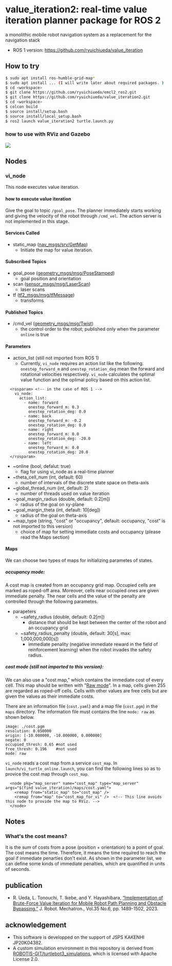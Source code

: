 # value_iteration2: real-time value iteration planner package for ROS 2

a monolithic mobile robot navigation system as a replacement for the navigation stack

* ROS 1 version: https://github.com/ryuichiueda/value_iteration

## How to try

```bash
$ sudo apt install ros-humble-grid-map*
$ sudo apt install ... (I will write later about required packages. )
$ cd <workspace>
$ git clone https://github.com/ryuichiueda/emcl2_ros2.git
$ git clone https://github.com/ryuichiueda/value_iteration2.git
$ cd <workspace>
$ colcon build
$ source install/setup.bash
$ source install/local_setup.bash
$ ros2 launch value_iteration2 turtle.launch.py
```

### how to use with RViz and Gazebo

[![](https://img.youtube.com/vi/qNjMH5Ao6QM/0.jpg)](https://www.youtube.com/watch?v=qNjMH5Ao6QM)

## Nodes

### vi_node

This node executes value iteration.

#### how to execute value iteration

Give the goal to topic `/goal_pose`. The planner immediately starts working and giving the velocity of the robot through `/cmd_vel`. The action server is not implemented in this stage.

#### Services Called

* static_map ([nav_msgs/srv/GetMap](https://docs.ros2.org/foxy/api/nav_msgs/srv/GetMap.html))
    * Initiate the map for value iteration.

#### Subscribed Topics

* goal_pose ([geometry_msgs/msg/PoseStamped](https://docs.ros2.org/latest/api/geometry_msgs/msg/PoseStamped.html))
    * goal position and orientation
* scan ([sensor_msgs/msg/LaserScan](https://docs.ros2.org/latest/api/sensor_msgs/msg/LaserScan.html))
    * laser scans
* tf ([tf2_msgs/msg/tfMessage](https://docs.ros2.org/foxy/api/tf2_msgs/msg/TFMessage.html))
    * transforms

#### Published Topics

* /cmd_vel ([geometry_msgs/msg/Twist](https://docs.ros2.org/galactic/api/geometry_msgs/msg/Twist.html))
    * the control order to the robot; published only when the parameter `online` is true

#### Parameters

* action_list (still not imported from ROS 1)
    * Currently, `vi_node` requires an action list like the following. `onestep_forward_m` and `onestep_rotation_deg` mean the forward and rotational velocities respectively. `vi_node` calculates the optimal value function and the oplimal policy based on this action list.

```
  <rosparam> <!-- in the case of ROS 1 -->
    vi_node:
      action_list:
        - name: forward
          onestep_forward_m: 0.3
          onestep_rotation_deg: 0.0
        - name: back
          onestep_forward_m: -0.2
          onestep_rotation_deg: 0.0
        - name: right
          onestep_forward_m: 0.0
          onestep_rotation_deg: -20.0
        - name: left
          onestep_forward_m: 0.0
          onestep_rotation_deg: 20.0
  </rosparam>
```

* ~online (bool, defalut: true)
    * flag for using vi_node as a real-time planner
* ~theta_cell_num (int, default: 60) 
    * number of intervals of the discrete state space on theta-axis
* ~global_thread_num (int, default: 2) 
    * number of threads used on value iteration
* ~goal_margin_radius (double, default: 0.2[m]) 
    * radius of the goal on xy-plane
* ~goal_margin_theta (int, default: 10[deg]) 
    * radius of the goal on theta-axis
* ~map_type (string, "cost" or "occupancy", default: occupancy, "cost" is not imported to this version) 
    * choice of map for setting immediate costs and occupancy (please read the Maps section)

#### Maps

We can choose two types of maps for initializing parametes of states. 

##### occupancy mode: 

A cost map is created from an occupancy grid map. Occupied cells are marked as roped-off area. Moreover, cells near occupied ones are given immediate penalty. The near cells and the value of the penalty are controlled through the following parametes. 

* parapeters
    * ~safety_radius (double, default: 0.2[m]) 
        * distance that should be kept between the center of the robot and an occupancy grid 
    * ~safety_radius_penalty (double, default: 30[s], max: 1,000,000,000[s]) 
        * immediate penality (negative immediate reward in the field of reinforcement learning) when the robot invades the safety radius. 

##### cost mode (still not imported to this version):

We can also use a "cost map," which contains the immediate cost of every cell. This map should be written with "[Raw mode](http://wiki.ros.org/map_server#Raw)". In a map, cells given 255 are regarded as roped-off cells. Cells with other values are free cells but are given the values as their immediate costs. 

There are an information file (`cost.yaml`) and a map file (`cost.pgm`) in the `maps` directory. The information file must contains the line `mode: raw` as shown below.

```
image: ./cost.pgm
resolution: 0.050000
origin: [-10.000000, -10.000000, 0.000000]
negate: 0
occupied_thresh: 0.65 #not used
free_thresh: 0.196    #not used
mode: raw
```

`vi_node` reads a cost map from a service `cost_map`. In `launch/vi_turtle_online.launch`, you can find the following lines so as to provice the cost map through `cost_map`. 

```
  <node pkg="map_server" name="cost_map" type="map_server" args="$(find value_iteration)/maps/cost.yaml">
    <remap from="static_map" to="cost_map" />
    <remap from="map" to="cost_map_for_vi" />  <!-- This line avoids this node to provide the map to RViz. -->
  </node>
```

## Notes

### What's the cost means?

It is the sum of costs from a pose (position + orientation) to a point of goal. The cost means the time. Therefore, it means the time required to reach the goal if immediate penarties don't exist. As shown in the parameter list, we can define some kinds of immediate penalties, which are quantified in units of seconds. 

## publication

* R. Ueda, L. Tonouchi, T. Ikebe, and Y. Hayashibara, [“Implementation of Brute-Force Value Iteration for Mobile Robot Path Planning and Obstacle Bypassing,”](https://www.fujipress.jp/jrm/rb/robot003500061489/) J. Robot. Mechatron., Vol.35 No.6, pp. 1489-1502, 2023.

## acknowledgement

* This software is developped on the support of JSPS KAKENHI JP20K04382.
* A custom simulation environment in this repository is derived from [ROBOTIS-GIT/turtlebot3_simulations](https://github.com/ROBOTIS-GIT/turtlebot3_simulations), which is licensed with Apache License 2.0. 
